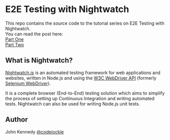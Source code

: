 # E2E Testing with Nightwatch
This repo contains the source code to the tutorial series on E2E Testing with Nightwatch.  
You can read the post here:  
[Part One](https://www.codementor.io/johnkennedy/e2e-testing-with-nightwatch-part-one-b44jzd6mv)   
[Part Two](https://www.codementor.io/johnkennedy/e2e-testing-with-nightwatch-part-two-b57uwf375)

## What is Nightwatch? 
[Nightwatch.js](http://nightwatchjs.org) is an automated testing framework for web applications and websites, written in Node.js and using the [W3C WebDriver API](https://www.w3.org/TR/webdriver/) (formerly [Selenium WebDriver](https://github.com/SeleniumHQ/selenium/wiki/JsonWireProtocol)).

It is a complete browser (End-to-End) testing solution which aims to simplify the process of setting up Continuous Integration and writing automated tests. Nightwatch can also be used for writing Node.js unit tests.
  
## Author
John Kennedy [@codejockie](https://twitter.com/codejockie)
